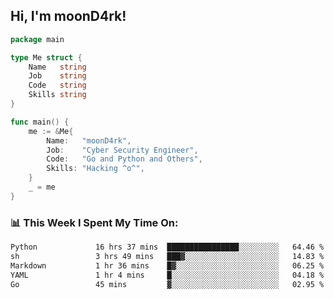 <h2> Hi, I'm moonD4rk!</h2>

```go
package main

type Me struct {
	Name   string
	Job    string
	Code   string
	Skills string
}

func main() {
	me := &Me{
		Name:   "moonD4rk",
		Job:    "Cyber Security Engineer",
		Code:   "Go and Python and Others",
		Skills: "Hacking ^o^",
	}
	_ = me
}
```

<h3>📊 This Week I Spent My Time On:</h3>
<!-- <img align='right' src="https://github-readme-stats.vercel.app/api?username=moond4rk&show_icons=true&theme=radical", width="300" height="150"> -->

<!--START_SECTION:waka-->

```txt
Python             16 hrs 37 mins  ████████████████░░░░░░░░░   64.46 %
sh                 3 hrs 49 mins   ███▓░░░░░░░░░░░░░░░░░░░░░   14.83 %
Markdown           1 hr 36 mins    █▓░░░░░░░░░░░░░░░░░░░░░░░   06.25 %
YAML               1 hr 4 mins     █░░░░░░░░░░░░░░░░░░░░░░░░   04.18 %
Go                 45 mins         ▓░░░░░░░░░░░░░░░░░░░░░░░░   02.95 %
```

<!--END_SECTION:waka-->

